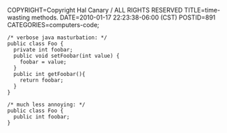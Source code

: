 COPYRIGHT=Copyright Hal Canary / ALL RIGHTS RESERVED
TITLE=time-wasting methods.
DATE=2010-01-17 22:23:38-06:00 (CST)
POSTID=891
CATEGORIES=computers-code;

    /* verbose java masturbation: */
    public class Foo {
      private int foobar;
      public void setFoobar(int value) {
        foobar = value;
      }
      public int getFoobar(){
        return foobar;
      }
    }

    /* much less annoying: */
    public class Foo {
      public int foobar;
    }
